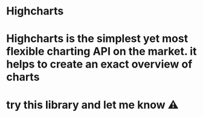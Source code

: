 # Highcharts

# Highcharts is the simplest yet most flexible charting API on the market. it helps to create an exact overview of charts

# try this library and let me know ⚠️